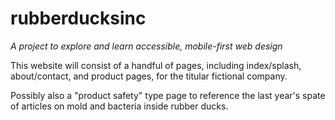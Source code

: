 # rubberducksinc
*A project to explore and learn accessible, mobile-first web design*

This website will consist of a handful of pages, including index/splash, about/contact, and product pages, for the titular fictional company.

Possibly also a "product safety" type page to reference the last year's spate of articles on mold and bacteria inside rubber ducks.
